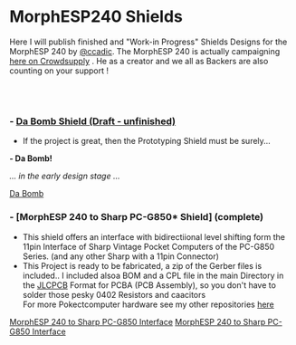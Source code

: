 # MorphESP240 Shields
Here I will publish finished and "Work-in Progress" Shields Designs for the MorphESP 240 by [@ccadic](https://github.com/ccadic).
The MorphESP 240 is actually campaigning [here on Crowdsupply](https://www.crowdsupply.com/morpheans/morphesp-240) . He as a creator and we all as Backers are also counting on your support !

<br><br>

### - [Da Bomb Shield (Draft - unfinished)](https://github.com/hwreverse/MorphESP240_Shields/tree/main/da_bomb_breadboard)

- If the project is great, then the Prototyping Shield must be surely...

**- Da Bomb!**

*... in the early design stage ...*

[Da Bomb](img/dabomb_small.jpg)

### - [MorphESP 240 to Sharp PC-G850* Shield] (complete)

- This shield offers an interface with bidirectiional level shifting form the 11pin Interface of Sharp Vintage Pocket Computers of the PC-G850 Series. (and any other Sharp with a 11pin Connector)<br>
- This Project is ready to be fabricated, a zip of the Gerber files is included.. I included alsoa BOM and a CPL file in the main Directory in the [JLCPCB](https://jlcpcb.com/) Format for PCBA (PCB Assembly), so you don't have to solder those pesky 0402 Resistors and caacitors 
<br>For more Pokectcomputer hardware see my other repositories [here](https://hwreverse.github.io/)

[MorphESP 240 to Sharp PC-G850 Interface](img/mesp_850_small.jpg)
[MorphESP 240 to Sharp PC-G850 Interface](img/full_small.jpg)